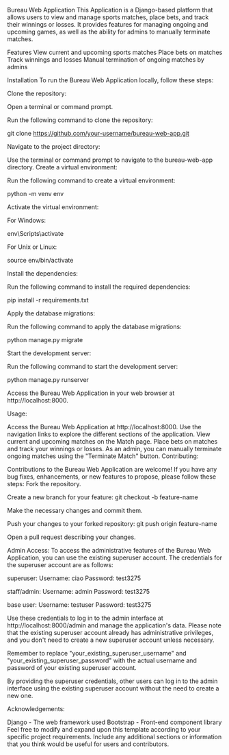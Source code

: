 Bureau Web Application
This Application is a Django-based platform that allows users to view and manage sports matches, place bets, and track their winnings or losses. It provides features for managing ongoing and upcoming games, as well as the ability for admins to manually terminate matches.

Features
View current and upcoming sports matches
Place bets on matches
Track winnings and losses
Manual termination of ongoing matches by admins

Installation
To run the Bureau Web Application locally, follow these steps:

Clone the repository:

Open a terminal or command prompt.

Run the following command to clone the repository:

git clone https://github.com/your-username/bureau-web-app.git

Navigate to the project directory:

Use the terminal or command prompt to navigate to the bureau-web-app directory.
Create a virtual environment:

Run the following command to create a virtual environment:

python -m venv env

Activate the virtual environment:

For Windows:

env\Scripts\activate

For Unix or Linux:

source env/bin/activate

Install the dependencies:

Run the following command to install the required dependencies:

pip install -r requirements.txt

Apply the database migrations:

Run the following command to apply the database migrations:

python manage.py migrate

Start the development server:

Run the following command to start the development server:

python manage.py runserver

Access the Bureau Web Application in your web browser at http://localhost:8000.

Usage:

Access the Bureau Web Application at http://localhost:8000.
Use the navigation links to explore the different sections of the application.
View current and upcoming matches on the Match page.
Place bets on matches and track your winnings or losses.
As an admin, you can manually terminate ongoing matches using the "Terminate Match" button.
Contributing:

Contributions to the Bureau Web Application are welcome! If you have any bug fixes, enhancements, or new features to propose, please follow these steps:
Fork the repository.

Create a new branch for your feature: git checkout -b feature-name

Make the necessary changes and commit them.

Push your changes to your forked repository: git push origin feature-name

Open a pull request describing your changes.

Admin Access:
To access the administrative features of the Bureau Web Application, you can use the existing superuser account. The credentials for the superuser account are as follows:

superuser:
Username: ciao
Password: test3275

staff/admin:
Username: admin
Password: test3275

base user:
Username: testuser
Password: test3275

Use these credentials to log in to the admin interface at http://localhost:8000/admin and manage the application's data.
Please note that the existing superuser account already has administrative privileges, and you don't need to create a new superuser account unless necessary.

Remember to replace "your_existing_superuser_username" and "your_existing_superuser_password" with the actual username and password of your existing superuser account.

By providing the superuser credentials, other users can log in to the admin interface using the existing superuser account without the need to create a new one.

Acknowledgements:

Django - The web framework used
Bootstrap - Front-end component library
Feel free to modify and expand upon this template according to your specific project requirements. Include any additional sections or information that you think would be useful for users and contributors.
